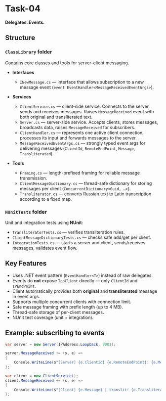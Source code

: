 # Task-04
**Delegates. Events.**

## Structure

### `ClassLibrary` folder
Contains core classes and tools for server–client messaging.

- **Interfaces**
  - `INewMessage.cs` — interface that allows subscription to a new message event (`event EventHandler<MessageReceivedEventArgs>`).

- **Services**
  - `ClientService.cs` — client-side service. Connects to the server, sends and receives messages. Raises `MessageReceived` event with both original and transliterated text.
  - `Server.cs` — server-side service. Accepts clients, stores messages, broadcasts data, raises `MessageReceived` for subscribers.
  - `ClientHandler.cs` — represents one active client connection, processes its input and forwards messages to the server.
  - `MessageReceivedEventArgs.cs` — strongly typed event args for delivering messages (`ClientId`, `RemoteEndPoint`, `Message`, `Transliterated`).

- **Tools**
  - `Framing.cs` — length-prefixed framing for reliable message transmission.
  - `ClientMessageDictionary.cs` — thread-safe dictionary for storing messages per client (`ConcurrentDictionary<Guid, …>`).
  - `Transliterator.cs` — converts Russian text to Latin transcription according to a fixed map.

### `NUnitTests` folder
Unit and integration tests using **NUnit**:
- `TransliteratorTests.cs` — verifies transliteration rules.
- `ClientMessageDictionaryTests.cs` — checks safe add/get per client.
- `IntegrationTests.cs` — starts a server and client, sends/receives messages, validates event flow.

## Key Features
- Uses .NET event pattern (`EventHandler<T>`) instead of raw delegates.
- Events do **not** expose `TcpClient` directly — only `ClientId` and `IPEndPoint`.
- Client automatically provides both **original** and **transliterated** message in event args.
- Supports multiple concurrent clients with connection limit.
- Safe message framing with prefix length (up to 4 MB).
- Thread-safe storage of per-client messages.
- NUnit test coverage (unit + integration).

## Example: subscribing to events
```csharp
var server = new Server(IPAddress.Loopback, 9001);

server.MessageReceived += (s, e) =>
{
    Console.WriteLine($"[Server] {e.ClientId} {e.RemoteEndPoint}: {e.Message}");
};

var client = new ClientService();
client.MessageReceived += (s, e) =>
{
    Console.WriteLine($"[Client] {e.Message} | translit: {e.Transliterated}");
};